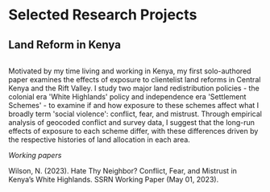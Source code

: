 # Selected Research Projects #
## Land Reform in Kenya ##
<a href="https://njwsn.github.io/pages/land-reform-kenya"> <img href="https://njwsn.github.io/assets/images/land-reform-kenya-sd-1344-600.png"/> </a>

Motivated by my time living and working in Kenya, my first solo-authored paper examines the effects of exposure to clientelist land reforms in Central Kenya and the Rift Valley. I study two major land redistribution policies - the colonial era 'White Highlands' policy and independence era 'Settlement Schemes' - to examine if and how exposure to these schemes affect what I broadly term 'social violence': conflict, fear, and mistrust. Through empirical analysis of geocoded conflict and survey data, I suggest that the long-run effects of exposure to each scheme differ, with these differences driven by the respective histories of land allocation in each area. 

_Working papers_

Wilson, N. (2023). Hate Thy Neighbor? Conflict, Fear, and Mistrust in Kenya’s White Highlands. SSRN Working Paper (May 01, 2023).
